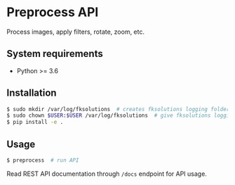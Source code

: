 Preprocess API
======================
Process images, apply filters, rotate, zoom, etc.

System requirements
-------------------
- Python >= 3.6

Installation
------------

```bash
$ sudo mkdir /var/log/fksolutions  # creates fksolutions logging folder
$ sudo chown $USER:$USER /var/log/fksolutions  # give fksolutions logging folder group permissions
$ pip install -e .
```

Usage
-----
```bash
$ preprocess  # run API
```
Read REST API documentation through ``/docs`` endpoint for API usage.